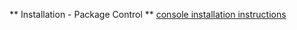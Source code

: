 ** Installation - Package Control **
[console installation instructions](https://sublime.wbond.net/installation#st2)